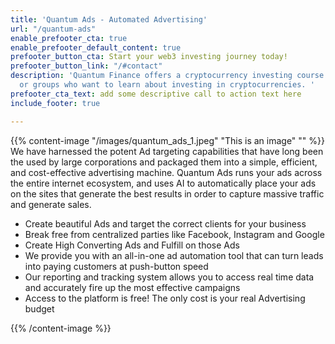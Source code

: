 ```yaml
---
title: 'Quantum Ads - Automated Advertising'
url: "/quantum-ads"
enable_prefooter_cta: true
enable_prefooter_default_content: true
prefooter_button_cta: Start your web3 investing journey today!
prefooter_button_link: "/#contact"
description: 'Quantum Finance offers a cryptocurrency investing course for individuals
  or groups who want to learn about investing in cryptocurrencies. '
prefooter_cta_text: add some descriptive call to action text here
include_footer: true

---
```

{{% content-image "/images/quantum_ads_1.jpeg" "This is an image" "" %}} 
We have harnessed the potent Ad targeting capabilities that have long been the used by large corporations and packaged them into a simple, efficient, and cost-effective advertising machine. Quantum Ads runs your ads across the entire internet ecosystem, and uses AI to automatically place your ads on the sites that generate the best results in order to capture massive traffic and generate sales.

- Create beautiful Ads and target the correct clients for your business
- Break free from centralized parties like Facebook, Instagram and Google
- Create High Converting Ads and Fulfill on those Ads
- We provide you with an all-in-one ad automation tool that can turn leads into paying customers at push-button speed
- Our reporting and tracking system allows you to access real time data and accurately fire up the most effective campaigns
- Access to the platform is free! The only cost is your real Advertising budget 

{{% /content-image %}}

<!-- {{% content-image "/images/quantum_ads_2.jpeg" "This is an image" "reverse" "mt-50" "background-position-x: left; background-size: contain;" "width: 568px; height: 510px" %}} 

{{% /content-image %}} -->
